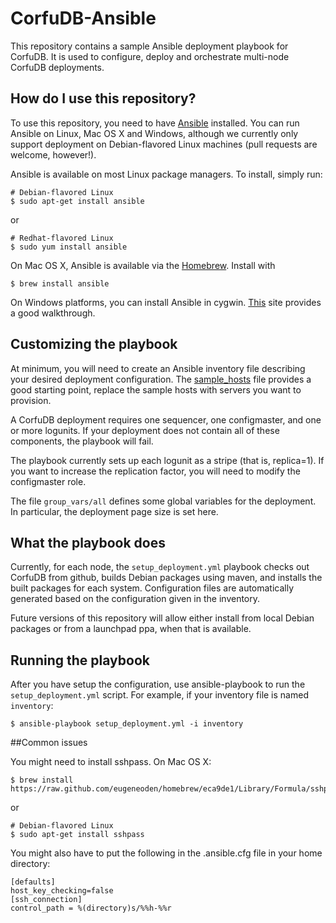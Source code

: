 # CorfuDB-Ansible

This repository contains a sample Ansible deployment playbook for CorfuDB.
It is used to configure, deploy and orchestrate multi-node CorfuDB deployments.

## How do I use this repository?

To use this repository, you need to have [Ansible](http://docs.ansible.com)
installed. You can run Ansible on Linux, Mac OS X and Windows, although we
currently only support deployment on Debian-flavored Linux machines (pull requests
are welcome, however!).

Ansible is available on most Linux package managers. To install, simply run:

```
# Debian-flavored Linux
$ sudo apt-get install ansible
```
or
```
# Redhat-flavored Linux
$ sudo yum install ansible
```

On Mac OS X, Ansible is available via the [Homebrew](http://brew.sh). Install with
```
$ brew install ansible
```

On Windows platforms, you can install Ansible in cygwin.
[This](https://servercheck.in/blog/running-ansible-within-windows) site provides
a good walkthrough.

## Customizing the playbook

At minimum, you will need to create an Ansible inventory file describing your desired
deployment configuration. The [sample_hosts](sample_hosts) file provides a good starting point, replace
the sample hosts with servers you want to provision.

A CorfuDB deployment requires one sequencer, one configmaster, and one or more logunits.
If your deployment does not contain all of these components, the playbook will fail.

The playbook currently sets up each logunit as a stripe (that is, replica=1). If you
want to increase the replication factor, you will need to modify the configmaster role.

The file `group_vars/all` defines some global variables for the deployment. In particular,
the deployment page size is set here.

## What the playbook does

Currently, for each node, the `setup_deployment.yml` playbook checks out CorfuDB from github,
builds Debian packages using maven, and installs the built packages for each system.
Configuration files are automatically generated based on the configuration given
in the inventory. 

Future versions of this repository will allow either install from local Debian packages
or from a launchpad ppa, when that is available.

## Running the playbook

After you have setup the configuration, use ansible-playbook to run the `setup_deployment.yml`
script. For example, if your inventory file is named `inventory`:

```
$ ansible-playbook setup_deployment.yml -i inventory
```
##Common issues

You might need to install sshpass. On Mac OS X:
```
$ brew install https://raw.github.com/eugeneoden/homebrew/eca9de1/Library/Formula/sshpass.rb
```
or
```
# Debian-flavored Linux
$ sudo apt-get install sshpass
```
You might also have to put the following in the .ansible.cfg file in your home directory:
```
[defaults]
host_key_checking=false
[ssh_connection]
control_path = %(directory)s/%%h-%%r
```